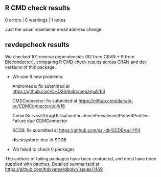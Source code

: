 ## R CMD check results

0 errors | 0 warnings | 1 notes

Just the usual maintainer email address change.

## revdepcheck results

We checked 101 reverse dependencies (92 from CRAN + 9 from Bioconductor), comparing R CMD check results across CRAN and dev versions of this package.

 * We saw 8 new problems: 
 
   Andromeda: fix submitted at https://github.com/OHDSI/Andromeda/pull/63
   
   CMDConnector: fix submitted at https://github.com/darwin-eu/CDMConnector/pull/16

   CohortSurvival/DrugUtilisation/IncidencePrevalence/PatientProfiles:
   Failure due CDMConnector
   
   SCDB: fix submitted at https://github.com/ssi-dk/SCDB/pull/114
   
   diseasystore: due to SCDB
   
 * We failed to check 0 packages

The authors of failing packages have been contacted, and most have been supplied with patches. Detailed summarised at https://github.com/tidyverse/dbplyr/issues/1469
